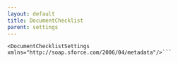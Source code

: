 ```yaml
---
layout: default
title: DocumentChecklist
parent: settings
---
```


```<?xml version="1.0" encoding="UTF-8"?>
<DocumentChecklistSettings xmlns="http://soap.sforce.com/2006/04/metadata"/>```
